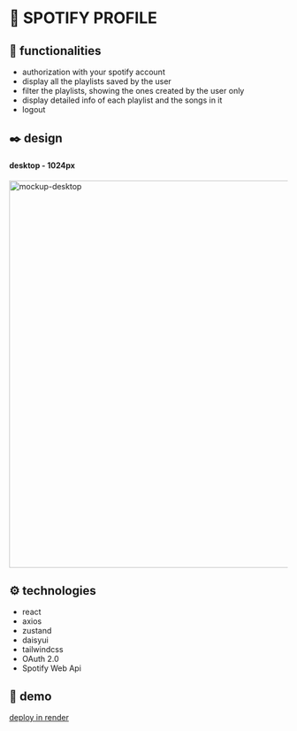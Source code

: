 # 📌 SPOTIFY PROFILE


## 🏹 functionalities
* authorization with your spotify account
* display all the playlists saved by the user
* filter the playlists, showing the ones created by the user only
* display detailed info of each playlist and the songs in it
* logout

## ✒️ design
#### desktop - 1024px
<img width="700px" src='https://res.cloudinary.com/dbgqj70zg/image/upload/v1742678200/701shots_so_pgygci.png' alt='mockup-desktop' />


## ⚙ technologies
* react
* axios
* zustand
* daisyui
* tailwindcss
* OAuth 2.0
* Spotify Web Api 


## 🚀 demo
[deploy in render](https://spotify-profile-3n39.onrender.com/login) 
